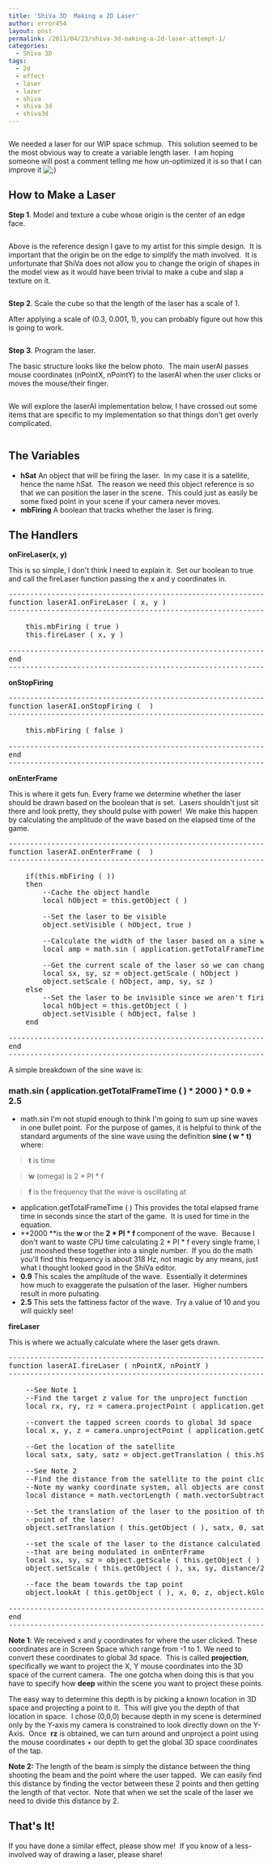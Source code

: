 ```yaml
---
title: 'ShiVa 3D  Making a 2D Laser'
author: error454
layout: post
permalink: /2011/04/23/shiva-3d-making-a-2d-laser-attempt-1/
categories:
  - Shiva 3D
tags:
  - 2d
  - effect
  - laser
  - lazer
  - shiva
  - shiva 3d
  - shiva3d
---
```

<a href='{{ site.url }}/assets/uploads/2011/04/pewpew.png'><img src='{{ site.url }}/assets/uploads/2011/04/pewpew.png?w=300' alt=''></a>

We needed a laser for our WIP space schmup.  This solution seemed to be the most obvious way to create a variable length laser.  I am hoping someone will post a comment telling me how un-optimized it is so that I can improve it <img src="http://www.error454.com/wp-includes/images/smilies/icon_wink.gif" alt=";)" class="wp-smiley" /> 

## How to Make a Laser

**Step 1**. Model and texture a cube whose origin is the center of an edge face.
<!--more-->
<a href='{{ site.url }}/assets/uploads/2011/04/postit.jpg'><img src='{{ site.url }}/assets/uploads/2011/04/postit.jpg?w=300' alt=''></a>

Above is the reference design I gave to my artist for this simple design.  It is important that the origin be on the edge to simplify the math involved.  It is unfortunate that ShiVa does not allow you to change the origin of shapes in the model view as it would have been trivial to make a cube and slap a texture on it.

<a href='{{ site.url }}/assets/uploads/2011/04/laser-cube.png'><img src='{{ site.url }}/assets/uploads/2011/04/laser-cube.png?w=300' alt=''></a>

**Step 2**. Scale the cube so that the length of the laser has a scale of 1.

After applying a scale of (0.3, 0.001, 1), you can probably figure out how this is going to work.

<a href='{{ site.url }}/assets/uploads/2011/04/laser-flattened.png'><img src='{{ site.url }}/assets/uploads/2011/04/laser-flattened.png?w=300' alt=''></a>

**Step 3**. Program the laser.

The basic structure looks like the below photo.  The main userAI passes mouse coordinates (nPointX, nPointY) to the laserAI when the user clicks or moves the mouse/their finger.

<a href='{{ site.url }}/assets/uploads/2011/04/ai-map.jpg'><img src='{{ site.url }}/assets/uploads/2011/04/ai-map.jpg?w=300' alt=''></a>

We will explore the laserAI implementation below, I have crossed out some items that are specific to my implementation so that things don't get overly complicated.

<a href='{{ site.url }}/assets/uploads/2011/04/laserai.png'><img src='{{ site.url }}/assets/uploads/2011/04/laserai.png?w=274' alt=''></a>

## The Variables

*   **hSat** An object that will be firing the laser.  In my case it is a satellite, hence the name hSat.  The reason we need this object reference is so that we can position the laser in the scene.  This could just as easily be some fixed point in your scene if your camera never moves.
*   **mbFiring** A boolean that tracks whether the laser is firing.

## The Handlers

**onFireLaser(x, y)**

This is so simple, I don't think I need to explain it.  Set our boolean to true and call the fireLaser function passing the x and y coordinates in.

<pre>--------------------------------------------------------------------------------
function laserAI.onFireLaser ( x, y )
--------------------------------------------------------------------------------

	this.mbFiring ( true )
	this.fireLaser ( x, y )

--------------------------------------------------------------------------------
end
--------------------------------------------------------------------------------
</pre>

**onStopFiring**

<pre>--------------------------------------------------------------------------------
function laserAI.onStopFiring (  )
--------------------------------------------------------------------------------

	this.mbFiring ( false )

--------------------------------------------------------------------------------
end
--------------------------------------------------------------------------------
</pre>

**onEnterFrame**

This is where it gets fun. Every frame we determine whether the laser should be drawn based on the boolean that is set.  Lasers shouldn't just sit there and look pretty, they should pulse with power!  We make this happen by calculating the amplitude of the wave based on the elapsed time of the game.

<pre>--------------------------------------------------------------------------------
function laserAI.onEnterFrame (  )
--------------------------------------------------------------------------------

	if(this.mbFiring ( ))
	then
		--Cache the object handle
		local hObject = this.getObject ( )

		--Set the laser to be visible
		object.setVisible ( hObject, true )

		--Calculate the width of the laser based on a sine wave
		local amp = math.sin ( application.getTotalFrameTime ( ) * 2000 ) * 0.9 + 2.5

		--Get the current scale of the laser so we can change the width only
		local sx, sy, sz = object.getScale ( hObject )
		object.setScale ( hObject, amp, sy, sz )
	else
		--Set the laser to be invisible since we aren't firing
		local hObject = this.getObject ( )
		object.setVisible ( hObject, false )
	end

--------------------------------------------------------------------------------
end
--------------------------------------------------------------------------------
</pre>

A simple breakdown of the sine wave is:

### math.sin ( application.getTotalFrameTime ( ) * 2000 ) * 0.9 + 2.5

*   math.sin I'm not stupid enough to think I'm going to sum up sine waves in one bullet point.  For the purpose of games, it is helpful to think of the standard arguments of the sine wave using the definition <strong>sine ( w * t)</strong> where:  

> **t** is time

> **w** (omega) is 2 * PI * f

> **f** is the frequency that the wave is oscillating at

*   application.getTotalFrameTime ( ) This provides the total elapsed frame time in seconds since the start of the game.  It is used for time in the equation.
*   **2000 **is the <strong>w </strong>or the <strong>2 * PI * f </strong>component of the wave.  Because I don't want to waste CPU time calculating 2 * PI * f every single frame, I just mooshed these together into a single number.  If you do the math you'll find this frequency is about 318 Hz, not magic by any means, just what I thought looked good in the ShiVa editor.
*  **0.9** This scales the amplitude of the wave.  Essentially it determines how much to exaggerate the pulsation of the laser.  Higher numbers result in more pulsating.
*   <strong>2.5</strong> This sets the fattiness factor of the wave.  Try a value of 10 and you will quickly see!

**fireLaser**

This is where we actually calculate where the laser gets drawn.

<pre>--------------------------------------------------------------------------------
function laserAI.fireLaser ( nPointX, nPointY )
--------------------------------------------------------------------------------

	--See Note 1
	--Find the target z value for the unproject function
	local rx, ry, rz = camera.projectPoint ( application.getCurrentUserActiveCamera ( ), 0, 0, 0 )

	--convert the tapped screen coords to global 3d space
	local x, y, z = camera.unprojectPoint ( application.getCurrentUserActiveCamera ( ), nPointX, nPointY, rz )

	--Get the location of the satellite
	local satx, saty, satz = object.getTranslation ( this.hSat ( ), object.kGlobalSpace )

	--See Note 2
	--Find the distance from the satellite to the point clicked, this is the length of the laser * 2
	--Note my wanky coordinate system, all objects are constrained to Y=0
	local distance = math.vectorLength ( math.vectorSubtract ( satx, 0, satz, x, 0, z ) )

	--Set the translation of the laser to the position of the satellite.  This is easy thanks to the origin
	--point of the laser!
	object.setTranslation ( this.getObject ( ), satx, 0, satz, object.kGlobalSpace )

	--set the scale of the laser to the distance calculated above, being sure to preserve the other scale values
	--that are being modulated in onEnterFrame
	local sx, sy, sz = object.getScale ( this.getObject ( ) )
	object.setScale ( this.getObject ( ), sx, sy, distance/2 )

	--face the beam towards the tap point
	object.lookAt ( this.getObject ( ), x, 0, z, object.kGlobalSpace, 1 )

--------------------------------------------------------------------------------
end
--------------------------------------------------------------------------------
</pre>

**Note 1**: We received x and y coordinates for where the user clicked. These coordinates are in Screen Space which range from -1 to 1. We need to convert these coordinates to global 3d space.  This is called **projection**, specifically we want to project the X, Y mouse coordinates into the 3D space of the current camera.  The one gotcha when doing this is that you have to specify how **deep** within the scene you want to project these points.

The easy way to determine this depth is by picking a known location in 3D space and projecting a point to it.  This will give you the depth of that location in space.  I chose (0,0,0) because depth in my scene is determined only by the Y-axis  my camera is constrained to look directly down on the Y-Axis.  Once  **rz** is obtained, we can turn around and unproject a point using the mouse coordinates + our depth to get the global 3D space coordinates of the tap.

**Note 2:** The length of the beam is simply the distance between the thing shooting the beam and the point where the user tapped.  We can easily find this distance by finding the vector between these 2 points and then getting the length of that vector.  Note that when we set the scale of the laser we need to divide this distance by 2.

## That's It!

If you have done a similar effect, please show me!  If you know of a less-involved way of drawing a laser, please share!